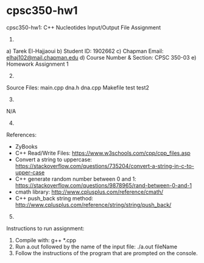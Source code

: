 # cpsc350-hw1
cpsc350-hw1: C++ Nucleotides Input/Output File Assignment

1)
  a) Tarek El-Hajjaoui
  b) Student ID: 1902662
  c) Chapman Email: elhaj102@mail.chapman.edu
  d) Course Number & Section: CPSC 350-03
  e) Homework Assignment 1

2)
  Source Files:
  main.cpp
  dna.h
  dna.cpp
  Makefile
  test
  test2

3)
  N/A

4)
  References:
   - ZyBooks
   - C++ Read/Write Files: https://www.w3schools.com/cpp/cpp_files.asp
   - Convert a string to uppercase: https://stackoverflow.com/questions/735204/convert-a-string-in-c-to-upper-case
   - C++ generate random number between 0 and 1: https://stackoverflow.com/questions/9878965/rand-between-0-and-1
   - cmath library: http://www.cplusplus.com/reference/cmath/
   - C++ push_back string method: http://www.cplusplus.com/reference/string/string/push_back/

5)
  Instructions to run assignment:
   1) Compile with: g++ *.cpp
   2) Run a.out followed by the name of the input file: ./a.out fileName
   3) Follow the instructions of the program that are prompted on the console.
